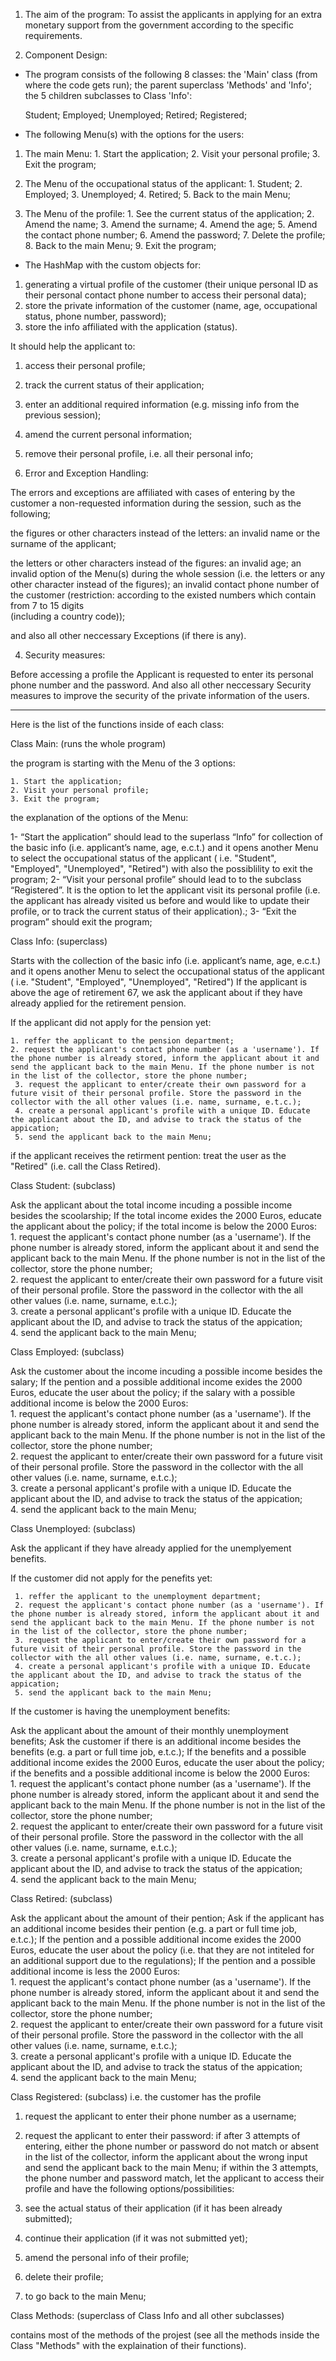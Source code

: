 1. The aim of the program:
To assist the applicants in applying for an extra monetary support from the government according to the specific requirements.

2. Component Design:

 - The program consists of the following 8 classes:
  the 'Main' class (from where the code gets run);
  the parent superclass 'Methods' and 'Info';
  the 5 children subclasses to Class 'Info':

   Student;
   Employed;
   Unemployed;
   Retired;
   Registered;

 -   The following Menu(s) with the options for the users:

  1. The main Menu:
    1. Start the application;
    2. Visit your personal profile;
    3. Exit the program;

  2. The Menu of the occupational status of the applicant:
    1. Student;
    2. Employed;
    3. Unemployed;
    4. Retired;
    5. Back to the main Menu;

  3. The Menu of the profile:
    1. See the current status of the application;
    2. Amend the name;
    3. Amend the surname;
    4. Amend the age;
    5. Amend the contact phone number;
    6. Amend the password;
    7. Delete the profile;
    8. Back to the main Menu;
    9. Exit the program; 

 - The HashMap with the custom objects for:
  1. generating a virtual profile of the customer (their unique personal ID as their personal contact phone number 
    to access their personal data);
  2. store the private information of the customer (name, age, 
    occupational status, phone number, password);
  3. store the info affiliated with the application (status).

  It should help the applicant to:

  1. access their personal profile;
  3. track the current status of their application;
  4. enter an additional required information (e.g. missing info from the 
     previous session);
  5. amend the current personal information; 
  6. remove their personal profile, i.e. all their personal info;

3. Error and Exception Handling:

 The errors and exceptions are affiliated with cases of entering by the customer a non-requested information during the session, such as the following; 

 the figures or other characters instead of the letters:
    an invalid name or the surname of the applicant;

 the letters or other characters instead of the figures:
    an invalid age;
    an invalid option of the Menu(s) during the whole session (i.e. the 
  letters or any other character instead of the figures);
    an invalid contact phone number of the customer (restriction: 
   according to the existed numbers which contain from 7 to 15 digits  
   (including a country code));

 and also all other neccessary Exceptions (if there is any).

4. Security measures:

Before accessing a profile the Applicant is requested to enter its personal phone number and the password.
And also all other neccessary Security measures to improve the security of the private information of the users.

-------------------------------------------------------------------
Here is the list of the functions inside of each class:

Class Main:
 (runs the whole program)

 the program is starting with the Menu of the 3 options:

    1. Start the application;
    2. Visit your personal profile;
    3. Exit the program;

the explanation of the options of the Menu:

 1- “Start the application” should lead to the superlass “Info” for collection of the basic info (i.e. applicant’s name, age, e.c.t.) and it opens another Menu to select the occupational status of the applicant ( i.e. "Student", "Employed", "Unemployed", "Retired") with also the possiblility to exit the program;
 2- “Visit your personal profile” should lead to to the subclass “Registered”. It is the option to let the applicant visit its personal profile (i.e. the applicant has already visited us before and would like to update their profile, or to track the current status of their application).;
 3- “Exit the program” should exit the program;

Class Info:
 (superclass)

Starts with the collection of the basic info (i.e. applicant’s name, age, e.c.t.) and it opens another Menu to select the occupational status of the applicant ( i.e. "Student", "Employed", "Unemployed", "Retired") 
If the applicant is above the age of retirement 67, we ask the applicant about if they have already applied for the retirement pension.

  If the applicant did not apply for the pension yet:

    1. reffer the applicant to the pension department;
    2. request the applicant's contact phone number (as a 'username'). If the phone number is already stored, inform the applicant about it and send the applicant back to the main Menu. If the phone number is not in the list of the collector, store the phone number;                                                                                            
     3. request the applicant to enter/create their own password for a future visit of their personal profile. Store the password in the collector with the all other values (i.e. name, surname, e.t.c.);                                                                                                
     4. create a personal applicant's profile with a unique ID. Educate the applicant about the ID, and advise to track the status of the appication;                         
     5. send the applicant back to the main Menu;

  if the applicant receives the retirment pention: treat the user as the "Retired" (i.e. call the Class Retired).


Class Student:
 (subclass)

 Ask the applicant about the total income incuding a possible income besides the scoolarship;
 If the total income exides the 2000 Euros, educate the applicant about the policy;
 if the total income is below the 2000 Euros:                                                                                          
    1. request the applicant's contact phone number (as a 'username'). If the phone number is already stored, inform the applicant about it and send the applicant back to the main Menu. If the phone number is not in the list of the collector, store the phone number;                                                                                            
     2. request the applicant to enter/create their own password for a future visit of their personal profile. Store the password in the collector with the all other values (i.e. name, surname, e.t.c.);                                                                                                
     3. create a personal applicant's profile with a unique ID. Educate the applicant about the ID, and advise to track the status of the appication;                         
     4. send the applicant back to the main Menu;

Class Employed:
 (subclass)

 Ask the customer about the income incuding a possible income besides the salary; 
 If the pention and a possible additional income exides the 2000 Euros, educate the user about the policy;
if the salary with a possible additional income is below the 2000 Euros:                                                                                               
    1. request the applicant's contact phone number (as a 'username'). If the phone number is already stored, inform the applicant about it and send the applicant back to the main Menu. If the phone number is not in the list of the collector, store the phone number;                                                                                            
     2. request the applicant to enter/create their own password for a future visit of their personal profile. Store the password in the collector with the all other values (i.e. name, surname, e.t.c.);                                                                                                
     3. create a personal applicant's profile with a unique ID. Educate the applicant about the ID, and advise to track the status of the appication;                         
     4. send the applicant back to the main Menu;

Class Unemployed:
 (subclass)

 Ask the applicant if they have already applied for the unemplyement benefits.

  If the customer did not apply for the penefits yet:

     1. reffer the applicant to the unemployment department; 
     2. request the applicant's contact phone number (as a 'username'). If the phone number is already stored, inform the applicant about it and send the applicant back to the main Menu. If the phone number is not in the list of the collector, store the phone number;                                                                                            
     3. request the applicant to enter/create their own password for a future visit of their personal profile. Store the password in the collector with the all other values (i.e. name, surname, e.t.c.);                                                                                                
     4. create a personal applicant's profile with a unique ID. Educate the applicant about the ID, and advise to track the status of the appication;                         
     5. send the applicant back to the main Menu;

  If the customer is having the unemployment benefits:

 Ask the applicant about the amount of their monthly unemployment benefits;
 Ask the customer if there is an additional income besides the benefits (e.g. a part or full time job, e.t.c.);
 If the benefits and a possible additional income exides the 2000 Euros, educate the user about the policy;
 if the benefits and a possible additional income is below the 2000 Euros:                                                                                 
    1. request the applicant's contact phone number (as a 'username'). If the phone number is already stored, inform the applicant about it and send the applicant back to the main Menu. If the phone number is not in the list of the collector, store the phone number;                                                                                            
     2. request the applicant to enter/create their own password for a future visit of their personal profile. Store the password in the collector with the all other values (i.e. name, surname, e.t.c.);                                                                                                
     3. create a personal applicant's profile with a unique ID. Educate the applicant about the ID, and advise to track the status of the appication;                         
4. send the applicant back to the main Menu;

Class Retired:
(subclass)

  Ask the applicant about the amount of their pention;
  Ask if the applicant has an additional income besides their pention (e.g. a part or full time job, e.t.c.);
  If the pention and a possible additional income exides the 2000 Euros, educate the user about the policy (i.e. that they are not intiteled for an additional support due to the regulations);
  If the pention and a possible additional income is less the 2000 Euros:                                                                                 
    1. request the applicant's contact phone number (as a 'username'). If the phone number is already stored, inform the applicant about it and send the applicant back to the main Menu. If the phone number is not in the list of the collector, store the phone number;                                                                                            
     2. request the applicant to enter/create their own password for a future visit of their personal profile. Store the password in the collector with the all other values (i.e. name, surname, e.t.c.);                                                                                                
     3. create a personal applicant's profile with a unique ID. Educate the applicant about the ID, and advise to track the status of the appication;                         
4. send the applicant back to the main Menu;

Class Registered:
(subclass)
i.e. the customer has the profile

1. request the applicant to enter their phone number as a username;
2. request the applicant to enter their password:
  if after 3 attempts of entering, either the phone number or password do not match or absent in the list of the collector, inform the applicant about the wrong input and send the applicant back to the main Menu;
 if within the 3 attempts, the phone number and password match, let 
 the applicant to access their profile and have the following options/possibilities:

  1. see the actual status of their application (if it has been already submitted);
  2. continue their application (if it was not submitted yet);
  3. amend the personal info of their profile;
  4. delete their profile;
  5. to go back to the main Menu;

Class Methods:
(superclass of Class Info and all other subclasses)

contains most of the methods of the projest (see all the methods inside the Class "Methods" with the explaination of their functions).
